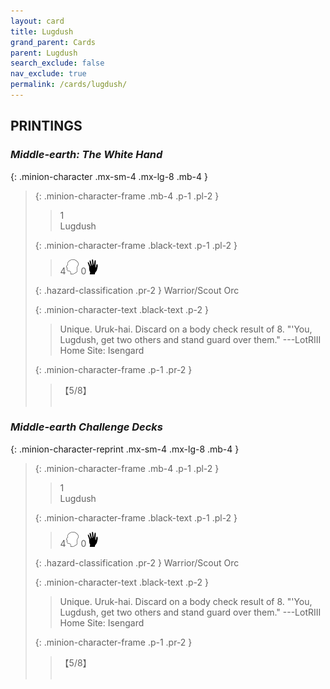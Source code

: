 ```yaml
---
layout: card
title: Lugdush
grand_parent: Cards
parent: Lugdush
search_exclude: false
nav_exclude: true
permalink: /cards/lugdush/
---
```


## PRINTINGS


### _Middle-earth: The White Hand_

{: .minion-character .mx-sm-4 .mx-lg-8 .mb-4 }
> {: .minion-character-frame .mb-4 .p-1 .pl-2 }
> > <div class="hazard-mp">1</div>
> > <div class="card-name">Lugdush</div>
>
> {: .minion-character-frame .black-text .p-1 .pl-2 }
> > 4![](/assets/images/mind.svg) 0![](/assets/images/di.svg)
>
> {: .hazard-classification .pr-2 }
> Warrior/Scout Orc
>
> {: .minion-character-text .black-text .p-2 }
> > Unique. Uruk-hai. Discard on a body check result of 8.  "'You, Lugdush, get two others and stand guard over them."  ---LotRIII  Home Site: Isengard 
>
> {: .minion-character-frame .p-1 .pr-2 }
> > <div class="card-shield">【5/8】</div>
> > <div class="card-corruption-white">&nbsp;</div>

### _Middle-earth Challenge Decks_

{: .minion-character-reprint .mx-sm-4 .mx-lg-8 .mb-4 }
> {: .minion-character-frame .mb-4 .p-1 .pl-2 }
> > <div class="hazard-mp">1</div>
> > <div class="card-name">Lugdush</div>
>
> {: .minion-character-frame .black-text .p-1 .pl-2 }
> > 4![](/assets/images/mind.svg) 0![](/assets/images/di.svg)
>
> {: .hazard-classification .pr-2 }
> Warrior/Scout Orc
>
> {: .minion-character-text .black-text .p-2 }
> > Unique. Uruk-hai. Discard on a body check result of 8.  "'You, Lugdush, get two others and stand guard over them."  ---LotRIII  Home Site: Isengard 
>
> {: .minion-character-frame .p-1 .pr-2 }
> > <div class="card-shield">【5/8】</div>
> > <div class="card-corruption-white">&nbsp;</div>

